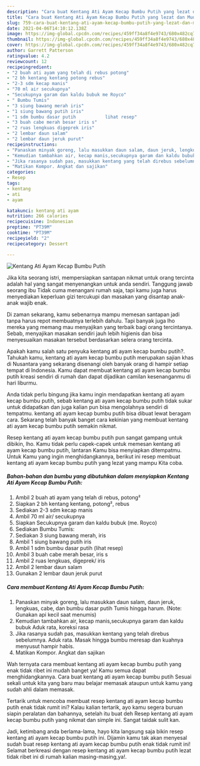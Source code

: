 ```yaml
---
description: "Cara buat Kentang Ati Ayam Kecap Bumbu Putih yang lezat dan Mudah Dibuat"
title: "Cara buat Kentang Ati Ayam Kecap Bumbu Putih yang lezat dan Mudah Dibuat"
slug: 759-cara-buat-kentang-ati-ayam-kecap-bumbu-putih-yang-lezat-dan-mudah-dibuat
date: 2021-04-06T14:10:12.138Z
image: https://img-global.cpcdn.com/recipes/459ff34a8f4e9743/680x482cq70/kentang-ati-ayam-kecap-bumbu-putih-foto-resep-utama.jpg
thumbnail: https://img-global.cpcdn.com/recipes/459ff34a8f4e9743/680x482cq70/kentang-ati-ayam-kecap-bumbu-putih-foto-resep-utama.jpg
cover: https://img-global.cpcdn.com/recipes/459ff34a8f4e9743/680x482cq70/kentang-ati-ayam-kecap-bumbu-putih-foto-resep-utama.jpg
author: Garrett Patterson
ratingvalue: 4.2
reviewcount: 12
recipeingredient:
- "2 buah ati ayam yang telah di rebus potong"
- "2 bh kentang kentang potong rebus"
- "2-3 sdm kecap manis"
- "70 ml air secukupnya"
- "Secukupnya garam dan kaldu bubuk me Royco"
- " Bumbu Tumis"
- "3 siung bawang merah iris"
- "1 siung bawang putih iris"
- "1 sdm bumbu dasar putih           lihat resep"
- "3 buah cabe merah besar iris s"
- "2 ruas lengkuas digeprek iris"
- "2 lembar daun salam"
- "2 lembar daun jeruk purut"
recipeinstructions:
- "Panaskan minyak goreng, lalu masukkan daun salam, daun jeruk, lengkuas, cabe, dan bumbu dasar putih Tumis hingga harum. (Note: Gunakan api kecil saat menumis)"
- "Kemudian tambahkan air, kecap manis,secukupnya garam dan kaldu bubuk Aduk rata, koreksi rasa"
- "Jika rasanya sudah pas, masukkan kentang yang telah direbus sebelumnya. Aduk rata. Masak hingga bumbu meresap dan kuahnya menyusut hampir habis."
- "Matikan Kompor. Angkat dan sajikan"
categories:
- Resep
tags:
- kentang
- ati
- ayam

katakunci: kentang ati ayam 
nutrition: 266 calories
recipecuisine: Indonesian
preptime: "PT39M"
cooktime: "PT39M"
recipeyield: "2"
recipecategory: Dessert

---
```



![Kentang Ati Ayam Kecap Bumbu Putih](https://img-global.cpcdn.com/recipes/459ff34a8f4e9743/680x482cq70/kentang-ati-ayam-kecap-bumbu-putih-foto-resep-utama.jpg)

Jika kita seorang istri, mempersiapkan santapan nikmat untuk orang tercinta adalah hal yang sangat menyenangkan untuk anda sendiri. Tanggung jawab seorang ibu Tidak cuma menangani rumah saja, tapi kamu juga harus menyediakan keperluan gizi tercukupi dan masakan yang disantap anak-anak wajib enak.

Di zaman  sekarang, kamu sebenarnya mampu memesan santapan jadi tanpa harus repot membuatnya terlebih dahulu. Tapi banyak juga lho mereka yang memang mau menyajikan yang terbaik bagi orang tercintanya. Sebab, menyajikan masakan sendiri jauh lebih higienis dan bisa menyesuaikan masakan tersebut berdasarkan selera orang tercinta. 



Apakah kamu salah satu penyuka kentang ati ayam kecap bumbu putih?. Tahukah kamu, kentang ati ayam kecap bumbu putih merupakan sajian khas di Nusantara yang sekarang disenangi oleh banyak orang di hampir setiap tempat di Indonesia. Kamu dapat membuat kentang ati ayam kecap bumbu putih kreasi sendiri di rumah dan dapat dijadikan camilan kesenanganmu di hari liburmu.

Anda tidak perlu bingung jika kamu ingin mendapatkan kentang ati ayam kecap bumbu putih, sebab kentang ati ayam kecap bumbu putih tidak sukar untuk didapatkan dan juga kalian pun bisa mengolahnya sendiri di tempatmu. kentang ati ayam kecap bumbu putih bisa dibuat lewat beragam cara. Sekarang telah banyak banget cara kekinian yang membuat kentang ati ayam kecap bumbu putih semakin nikmat.

Resep kentang ati ayam kecap bumbu putih pun sangat gampang untuk dibikin, lho. Kamu tidak perlu capek-capek untuk memesan kentang ati ayam kecap bumbu putih, lantaran Kamu bisa menyiapkan ditempatmu. Untuk Kamu yang ingin menghidangkannya, berikut ini resep membuat kentang ati ayam kecap bumbu putih yang lezat yang mampu Kita coba.

<!--inarticleads1-->

##### Bahan-bahan dan bumbu yang dibutuhkan dalam menyiapkan Kentang Ati Ayam Kecap Bumbu Putih:

1. Ambil 2 buah ati ayam yang telah di rebus, potong²
1. Siapkan 2 bh kentang kentang, potong², rebus
1. Sediakan 2-3 sdm kecap manis
1. Ambil 70 ml air/ secukupnya
1. Siapkan Secukupnya garam dan kaldu bubuk (me. Royco)
1. Sediakan  Bumbu Tumis:
1. Sediakan 3 siung bawang merah, iris
1. Ambil 1 siung bawang putih iris
1. Ambil 1 sdm bumbu dasar putih           (lihat resep)
1. Ambil 3 buah cabe merah besar, iris s
1. Ambil 2 ruas lengkuas, digeprek/ iris
1. Ambil 2 lembar daun salam
1. Gunakan 2 lembar daun jeruk purut




<!--inarticleads2-->

##### Cara membuat Kentang Ati Ayam Kecap Bumbu Putih:

1. Panaskan minyak goreng, lalu masukkan daun salam, daun jeruk, lengkuas, cabe, dan bumbu dasar putih Tumis hingga harum. (Note: Gunakan api kecil saat menumis)
1. Kemudian tambahkan air, kecap manis,secukupnya garam dan kaldu bubuk Aduk rata, koreksi rasa
1. Jika rasanya sudah pas, masukkan kentang yang telah direbus sebelumnya. Aduk rata. Masak hingga bumbu meresap dan kuahnya menyusut hampir habis.
1. Matikan Kompor. Angkat dan sajikan




Wah ternyata cara membuat kentang ati ayam kecap bumbu putih yang enak tidak ribet ini mudah banget ya! Kamu semua dapat menghidangkannya. Cara buat kentang ati ayam kecap bumbu putih Sesuai sekali untuk kita yang baru mau belajar memasak ataupun untuk kamu yang sudah ahli dalam memasak.

Tertarik untuk mencoba membuat resep kentang ati ayam kecap bumbu putih enak tidak rumit ini? Kalau kalian tertarik, ayo kamu segera buruan siapin peralatan dan bahannya, setelah itu buat deh Resep kentang ati ayam kecap bumbu putih yang nikmat dan simple ini. Sangat taidak sulit kan. 

Jadi, ketimbang anda berlama-lama, hayo kita langsung saja bikin resep kentang ati ayam kecap bumbu putih ini. Dijamin kamu tak akan menyesal sudah buat resep kentang ati ayam kecap bumbu putih enak tidak rumit ini! Selamat berkreasi dengan resep kentang ati ayam kecap bumbu putih lezat tidak ribet ini di rumah kalian masing-masing,ya!.

